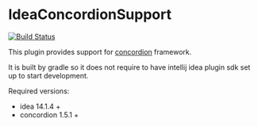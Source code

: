 # IdeaConcordionSupport

[![Build Status](https://travis-ci.org/gmandnepr/IdeaConcordionSupport.svg)](https://travis-ci.org/gmandnepr/IdeaConcordionSupport)

This plugin provides support for [concordion](http://concordion.org/) framework.

It is built by gradle so it does not require to have intellij idea plugin sdk set up to start development.

Required versions:
 - idea 14.1.4 +
 - concordion 1.5.1 +